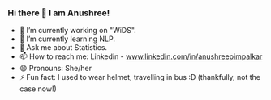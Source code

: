 ### Hi there 👋 I am Anushree!


- 🔭 I’m currently working on "WiDS".
- 🌱 I’m currently learning NLP.
- 💬 Ask me about Statistics.
- 📫 How to reach me: Linkedin - www.linkedin.com/in/anushreepimpalkar
- 😄 Pronouns: She/her
- ⚡ Fun fact: I used to wear helmet, travelling in bus :D (thankfully, not the case now!)
